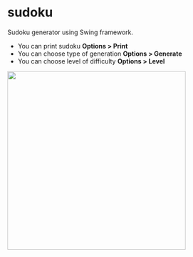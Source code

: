 # sudoku
Sudoku generator using Swing framework.

* You can print sudoku **Options > Print**
* You can choose type of generation **Options > Generate**
* You can choose level of difficulty **Options > Level**

<img src="https://pp.vk.me/c621416/v621416334/19d52/0scU7IxiW0c.jpg" height="400" width="400"></img>
